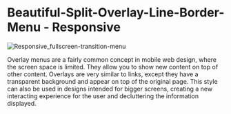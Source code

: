 # Beautiful-Split-Overlay-Line-Border-Menu - Responsive

![Responsive_fullscreen-transition-menu](https://user-images.githubusercontent.com/82109268/129260254-0588e1f7-29db-4fec-be9a-426c3d829ee3.jpg)


Overlay menus are a fairly common concept in mobile web design, where the screen space is limited. They allow you to show new content on top of other content. Overlays are very similar to links, except they have a transparent background and appear on top of the original page. This style can also be used in designs intended for bigger screens, creating a new interacting experience for the user and decluttering the information displayed.
